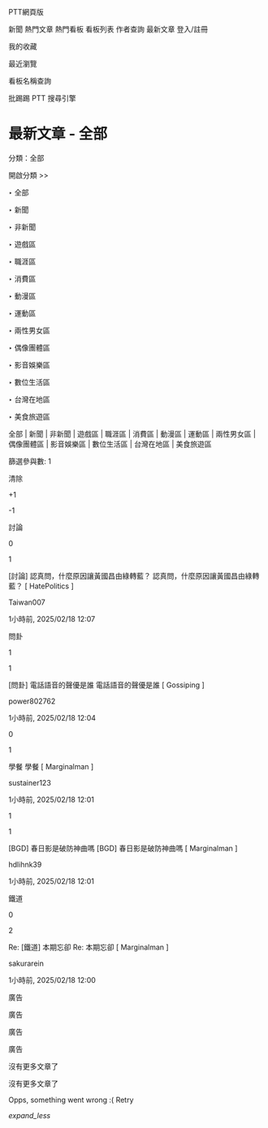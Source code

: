 PTT網頁版

 新聞  熱門文章  熱門看板  看板列表  作者查詢  最新文章  登入/註冊 

 我的收藏 

 最近瀏覽 

 看板名稱查詢 

 批踢踢 PTT 搜尋引擎 

# 最新文章 - 全部

分類：全部

開啟分類 >>

‣ 全部

‣ 新聞

‣ 非新聞

‣ 遊戲區

‣ 職涯區

‣ 消費區

‣ 動漫區

‣ 運動區

‣ 兩性男女區

‣ 偶像團體區

‣ 影音娛樂區

‣ 數位生活區

‣ 台灣在地區

‣ 美食旅遊區

全部 | 新聞 | 非新聞 | 遊戲區 | 職涯區 | 消費區 | 動漫區 | 運動區 | 兩性男女區 | 偶像團體區 | 影音娛樂區 | 數位生活區 | 台灣在地區 | 美食旅遊區

篩選參與數: 1

清除

+1

-1

討論 

0 

1 

[討論] 認真問，什麼原因讓黃國昌由綠轉藍？ 認真問，什麼原因讓黃國昌由綠轉藍？ [ HatePolitics ] 

Taiwan007

1小時前, 2025/02/18 12:07

問卦 

1 

1 

[問卦] 電話語音的聲優是誰 電話語音的聲優是誰 [ Gossiping ] 

power802762

1小時前, 2025/02/18 12:04

0 

1 

學餐 學餐 [ Marginalman ] 

sustainer123

1小時前, 2025/02/18 12:01

1 

1 

[BGD] 春日影是破防神曲嗎 [BGD] 春日影是破防神曲嗎 [ Marginalman ] 

hdlihnk39

1小時前, 2025/02/18 12:01

鐵道 

0 

2 

Re: [鐵道] 本期忘卻 Re: 本期忘卻 [ Marginalman ] 

sakurarein

1小時前, 2025/02/18 12:00

廣告

廣告

廣告

廣告

沒有更多文章了

沒有更多文章了

Opps, something went wrong :( Retry

 _expand_less_